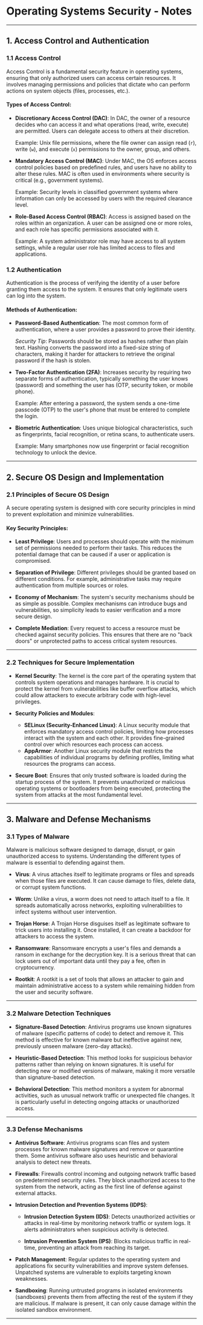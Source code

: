 
# Operating Systems Security - Notes

---

## 1. Access Control and Authentication

### 1.1 Access Control

Access Control is a fundamental security feature in operating systems, ensuring that only authorized users can access certain resources. It involves managing permissions and policies that dictate who can perform actions on system objects (files, processes, etc.).

#### Types of Access Control:

- **Discretionary Access Control (DAC)**:
    In DAC, the owner of a resource decides who can access it and what operations (read, write, execute) are permitted. Users can delegate access to others at their discretion.
    
    Example: Unix file permissions, where the file owner can assign read (`r`), write (`w`), and execute (`x`) permissions to the owner, group, and others.

- **Mandatory Access Control (MAC)**:
    Under MAC, the OS enforces access control policies based on predefined rules, and users have no ability to alter these rules. MAC is often used in environments where security is critical (e.g., government systems).
    
    Example: Security levels in classified government systems where information can only be accessed by users with the required clearance level.

- **Role-Based Access Control (RBAC)**:
    Access is assigned based on the roles within an organization. A user can be assigned one or more roles, and each role has specific permissions associated with it.
    
    Example: A system administrator role may have access to all system settings, while a regular user role has limited access to files and applications.

### 1.2 Authentication

Authentication is the process of verifying the identity of a user before granting them access to the system. It ensures that only legitimate users can log into the system.

#### Methods of Authentication:

- **Password-Based Authentication**:
    The most common form of authentication, where a user provides a password to prove their identity.
    
    _Security Tip_: Passwords should be stored as hashes rather than plain text. Hashing converts the password into a fixed-size string of characters, making it harder for attackers to retrieve the original password if the hash is stolen.

- **Two-Factor Authentication (2FA)**:
    Increases security by requiring two separate forms of authentication, typically something the user knows (password) and something the user has (OTP, security token, or mobile phone).
    
    Example: After entering a password, the system sends a one-time passcode (OTP) to the user's phone that must be entered to complete the login.

- **Biometric Authentication**:
    Uses unique biological characteristics, such as fingerprints, facial recognition, or retina scans, to authenticate users.
    
    Example: Many smartphones now use fingerprint or facial recognition technology to unlock the device.

---

## 2. Secure OS Design and Implementation

### 2.1 Principles of Secure OS Design

A secure operating system is designed with core security principles in mind to prevent exploitation and minimize vulnerabilities.

#### Key Security Principles:

- **Least Privilege**:
    Users and processes should operate with the minimum set of permissions needed to perform their tasks. This reduces the potential damage that can be caused if a user or application is compromised.

- **Separation of Privilege**:
    Different privileges should be granted based on different conditions. For example, administrative tasks may require authentication from multiple sources or roles.

- **Economy of Mechanism**:
    The system's security mechanisms should be as simple as possible. Complex mechanisms can introduce bugs and vulnerabilities, so simplicity leads to easier verification and a more secure design.

- **Complete Mediation**:
    Every request to access a resource must be checked against security policies. This ensures that there are no "back doors" or unprotected paths to access critical system resources.

---

### 2.2 Techniques for Secure Implementation

- **Kernel Security**:
    The kernel is the core part of the operating system that controls system operations and manages hardware. It is crucial to protect the kernel from vulnerabilities like buffer overflow attacks, which could allow attackers to execute arbitrary code with high-level privileges.

- **Security Policies and Modules**:
    - **SELinux (Security-Enhanced Linux)**: A Linux security module that enforces mandatory access control policies, limiting how processes interact with the system and each other. It provides fine-grained control over which resources each process can access.
    - **AppArmor**: Another Linux security module that restricts the capabilities of individual programs by defining profiles, limiting what resources the programs can access.

- **Secure Boot**:
    Ensures that only trusted software is loaded during the startup process of the system. It prevents unauthorized or malicious operating systems or bootloaders from being executed, protecting the system from attacks at the most fundamental level.

---

## 3. Malware and Defense Mechanisms

### 3.1 Types of Malware

Malware is malicious software designed to damage, disrupt, or gain unauthorized access to systems. Understanding the different types of malware is essential to defending against them.

- **Virus**:
    A virus attaches itself to legitimate programs or files and spreads when those files are executed. It can cause damage to files, delete data, or corrupt system functions.

- **Worm**:
    Unlike a virus, a worm does not need to attach itself to a file. It spreads automatically across networks, exploiting vulnerabilities to infect systems without user intervention.

- **Trojan Horse**:
    A Trojan Horse disguises itself as legitimate software to trick users into installing it. Once installed, it can create a backdoor for attackers to access the system.

- **Ransomware**:
    Ransomware encrypts a user's files and demands a ransom in exchange for the decryption key. It is a serious threat that can lock users out of important data until they pay a fee, often in cryptocurrency.

- **Rootkit**:
    A rootkit is a set of tools that allows an attacker to gain and maintain administrative access to a system while remaining hidden from the user and security software.

---

### 3.2 Malware Detection Techniques

- **Signature-Based Detection**:
    Antivirus programs use known signatures of malware (specific patterns of code) to detect and remove it. This method is effective for known malware but ineffective against new, previously unseen malware (zero-day attacks).

- **Heuristic-Based Detection**:
    This method looks for suspicious behavior patterns rather than relying on known signatures. It is useful for detecting new or modified versions of malware, making it more versatile than signature-based detection.

- **Behavioral Detection**:
    This method monitors a system for abnormal activities, such as unusual network traffic or unexpected file changes. It is particularly useful in detecting ongoing attacks or unauthorized access.

---

### 3.3 Defense Mechanisms

- **Antivirus Software**:
    Antivirus programs scan files and system processes for known malware signatures and remove or quarantine them. Some antivirus software also uses heuristic and behavioral analysis to detect new threats.

- **Firewalls**:
    Firewalls control incoming and outgoing network traffic based on predetermined security rules. They block unauthorized access to the system from the network, acting as the first line of defense against external attacks.

- **Intrusion Detection and Prevention Systems (IDPS)**:
    - **Intrusion Detection System (IDS)**: Detects unauthorized activities or attacks in real-time by monitoring network traffic or system logs. It alerts administrators when suspicious activity is detected.
    
    - **Intrusion Prevention System (IPS)**: Blocks malicious traffic in real-time, preventing an attack from reaching its target.

- **Patch Management**:
    Regular updates to the operating system and applications fix security vulnerabilities and improve system defenses. Unpatched systems are vulnerable to exploits targeting known weaknesses.

- **Sandboxing**:
    Running untrusted programs in isolated environments (sandboxes) prevents them from affecting the rest of the system if they are malicious. If malware is present, it can only cause damage within the isolated sandbox environment.

---
